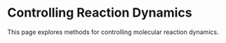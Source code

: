 # Controlling Reaction Dynamics

This page explores methods for controlling molecular reaction dynamics.
